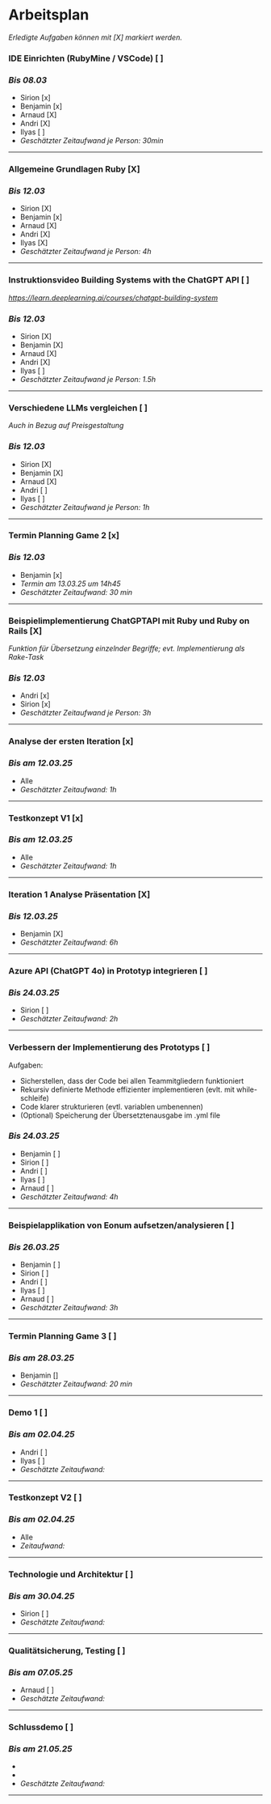 # Arbeitsplan
*Erledigte Aufgaben können mit [X] markiert werden.*

### IDE Einrichten (RubyMine / VSCode) [ ]
### *Bis 08.03*
* Sirion [x]
* Benjamin [x]
* Arnaud [X]
* Andri [X]
* Ilyas [ ]
* *Geschätzter Zeitaufwand je Person: 30min* 
---
### Allgemeine Grundlagen Ruby [X] 
### *Bis 12.03*
* Sirion [X]
* Benjamin [x]
* Arnaud [X]
* Andri [X]
* Ilyas [X]
* *Geschätzter Zeitaufwand je Person: 4h* 
---
### Instruktionsvideo Building Systems with the ChatGPT API [ ]
*https://learn.deeplearning.ai/courses/chatgpt-building-system*
### *Bis 12.03*
* Sirion [X]
* Benjamin [X]
* Arnaud [X]
* Andri [X]
* Ilyas [ ]
* *Geschätzter Zeitaufwand je Person: 1.5h* 
---
### Verschiedene LLMs vergleichen [ ]
*Auch in Bezug auf Preisgestaltung*
### *Bis 12.03*
* Sirion [X]
* Benjamin [X]
* Arnaud [X]
* Andri [ ]
* Ilyas [ ]
* *Geschätzter Zeitaufwand je Person: 1h* 
---
### Termin Planning Game 2 [x]
### *Bis 12.03*
* Benjamin [x]     
* *Termin am 13.03.25 um 14h45*
* *Geschätzter Zeitaufwand: 30 min*
---
### Beispielimplementierung ChatGPTAPI mit Ruby und Ruby on Rails [X]
*Funktion für Übersetzung einzelnder Begriffe; evt. Implementierung als Rake-Task*
### *Bis 12.03*
* Andri [x]
* Sirion [x]
* *Geschätzter Zeitaufwand je Person: 3h* 
---
### Analyse der ersten Iteration [x]
### *Bis am 12.03.25*
* Alle 
* *Geschätzter Zeitaufwand: 1h*
---
### Testkonzept V1 [x]
### *Bis am 12.03.25*
* Alle
* *Geschätzter Zeitaufwand: 1h* 
--- 
### Iteration 1 Analyse Präsentation [X]
### *Bis 12.03.25*
* Benjamin [X]
* *Geschätzter Zeitaufwand: 6h*
--- 
### Azure API (ChatGPT 4o) in Prototyp integrieren [ ]
### *Bis 24.03.25*
* Sirion [ ]
* *Geschätzter Zeitaufwand: 2h*
--- 
### Verbessern der Implementierung des Prototyps [ ]
Aufgaben:
* Sicherstellen, dass der Code bei allen Teammitgliedern funktioniert
* Rekursiv definierte Methode effizienter implementieren (evlt. mit while-schleife)
* Code klarer strukturieren (evtl. variablen umbenennen)
* (Optional) Speicherung der Übersetztenausgabe im .yml file
### *Bis 24.03.25*
* Benjamin [ ]
* Sirion [ ]
* Andri [ ]
* Ilyas [ ]
* Arnaud [ ]
* *Geschätzter Zeitaufwand: 4h*
--- 
### Beispielapplikation von Eonum aufsetzen/analysieren [ ]
### *Bis 26.03.25*
* Benjamin [ ]
* Sirion [ ]
* Andri [ ]
* Ilyas [ ]
* Arnaud [ ]
* *Geschätzter Zeitaufwand: 3h*
---
### Termin Planning Game 3 [ ]
### *Bis am 28.03.25*
* Benjamin []
* *Geschätzter Zeitaufwand: 20 min*
---
### Demo 1 [ ]
### *Bis am 02.04.25*
* Andri [ ]
* Ilyas [ ]
* *Geschätzte Zeitaufwand:*
---
### Testkonzept V2 [ ]
### *Bis am 02.04.25*
* Alle
* *Zeitaufwand:*
---
### Technologie und Architektur [ ]
### *Bis am 30.04.25*
* Sirion [ ]
* *Geschätzte Zeitaufwand:*
---
### Qualitätsicherung, Testing [ ]
### *Bis am 07.05.25*
* Arnaud [ ]
* *Geschätzte Zeitaufwand:*
---
### Schlussdemo [ ]
### *Bis am 21.05.25*
*
*
* *Geschätzte Zeitaufwand:*
---

